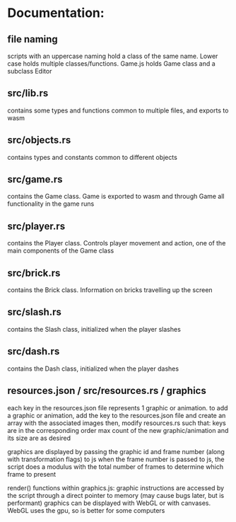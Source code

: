 # Documentation:

## file naming
scripts with an uppercase naming hold a class of the same name. Lower case holds multiple classes/functions. 
Game.js holds Game class and a subclass Editor

## src/lib.rs
contains some types and functions common to multiple files, and exports to wasm

## src/objects.rs
contains types and constants common to different objects

## src/game.rs
contains the Game class. Game is exported to wasm and through Game all functionality in the game runs

## src/player.rs
contains the Player class. Controls player movement and action, one of the main components of the Game class

## src/brick.rs
contains the Brick class. Information on bricks travelling up the screen

## src/slash.rs
contains the Slash class, initialized when the player slashes

## src/dash.rs
contains the Dash class, initialized when the player dashes

## resources.json / src/resources.rs / graphics
each key in the resources.json file represents 1 graphic or animation. 
to add a graphic or animation, add the key to the resources.json file and create an array with the associated images
then, modify resources.rs such that: 
	keys are in the corresponding order 
	max count of the new graphic/animation and its size are as desired

graphics are displayed by passing the graphic id and frame number (along with transformation flags) to js
when the frame number is passed to js, the script does a modulus with the total number of frames to determine which frame to present

render() functions within graphics.js:
graphic instructions are accessed by the script through a direct pointer to memory (may cause bugs later, but is performant)
graphics can be displayed with WebGL or with canvases. WebGL uses the gpu, so is better for some computers
